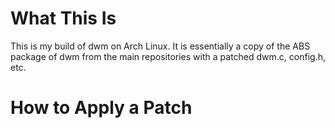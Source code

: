 # What This Is
This is my build of dwm on Arch Linux. It is essentially a copy of the ABS package of dwm from the main repositories with a patched dwm.c, config.h, etc.

# How to Apply a Patch
